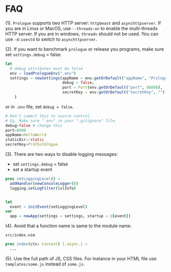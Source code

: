 # FAQ

(1). `Prologue` supports two HTTP server: `httpbeast` and `asynchttpserver`. If you are in Linux or MacOS, use `--threads:on` to enable the multi-threads HTTP server. If you are in windows, `threads` should not be used. You can use `-d:usestd` to switch to `asynchttpserver`.

(2). If you want to benchmark `prologue` or release you programs, make sure set `settings.debug` = false.

```nim
let
  # debug attributes must be false
  env = loadPrologueEnv(".env")
  settings = newSettings(appName = env.getOrDefault("appName", "Prologue"),
                         debug = false,
                         port = Port(env.getOrDefault("port", 8080)),
                         secretKey = env.getOrDefault("secretKey", "")
    )
```

or in `.env` file, set `debug = false`.

```nim
# Don't commit this to source control.
# Eg. Make sure ".env" in your ".gitignore" file.
debug=false # change this
port=8080
appName=HelloWorld
staticDir=/static
secretKey=Pr435ol67ogue
```

(3). There are two ways to disable logging messages:

- set `settings.debug` = false
- set a startup event

```nim
proc setLoggingLevel() =
  addHandler(newConsoleLogger())
  logging.setLogFilter(lvlInfo)


let 
  event = initEvent(setLoggingLevel)
var
  app = newApp(settings = settings, startup = @[event])
```

(4). Avoid that a function name is same to the module name.

`src/index.nim`

```nim
proc index(ctx: Context) {.async.} =
  ...
```

(5). Use the full path of JS, CSS files. For instance in your HTML file use `templates/some.js` instead of
`some.js`.
